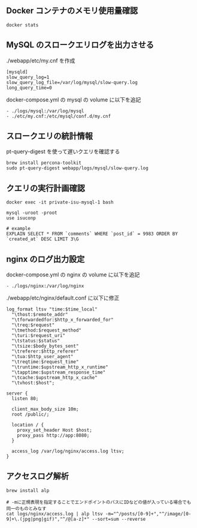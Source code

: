 ## Docker コンテナのメモリ使用量確認

```
docker stats
```

## MySQL のスロークエリログを出力させる

./webapp/etc/my.cnf を作成

```
[mysqld]
slow_query_log=1
slow_query_log_file=/var/log/mysql/slow-query.log
long_query_time=0
```

docker-compose.yml の mysql の volume に以下を追記

```
- ./logs/mysql:/var/log/mysql
- ./etc/my.cnf:/etc/mysql/conf.d/my.cnf
```

## スロークエリの統計情報

pt-query-digest を使って遅いクエリを確認する

```
brew install percona-toolkit
sudo pt-query-digest webapp/logs/mysql/slow-query.log
```

## クエリの実行計画確認

```
docker exec -it private-isu-mysql-1 bash

mysql -uroot -proot
use isuconp

# example
EXPLAIN SELECT * FROM `comments` WHERE `post_id` = 9983 ORDER BY `created_at` DESC LIMIT 3\G
```

## nginx のログ出力設定

docker-compose.yml の nginx の volume に以下を追記

```
- ./logs/nginx:/var/log/nginx
```

./webapp/etc/nginx/default.conf に以下に修正

```
log_format ltsv "time:$time_local"
  "\thost:$remote_addr"
  "\tforwardedfor:$http_x_forwarded_for"
  "\treq:$request"
  "\tmethod:$request_method"
  "\turi:$request_uri"
  "\tstatus:$status"
  "\tsize:$body_bytes_sent"
  "\treferer:$http_referer"
  "\tua:$http_user_agent"
  "\treqtime:$request_time"
  "\truntime:$upstream_http_x_runtime"
  "\tapptime:$upstream_response_time"
  "\tcache:$upstream_http_x_cache"
  "\tvhost:$host";

server {
  listen 80;

  client_max_body_size 10m;
  root /public/;

  location / {
    proxy_set_header Host $host;
    proxy_pass http://app:8080;
  }

  access_log /var/log/nginx/access.log ltsv;
}

```

## アクセスログ解析

```
brew install alp

# -mに正規表現を指定することでエンドポイントのパスにIDなどの値が入っている場合でも同一のものとみなす
cat logs/nginx/access.log | alp ltsv -m="^/posts/[0-9]+","^/image/[0-9]+\.(jpg|png|gif)","^/@[a-z]*" --sort=sum --reverse
```
